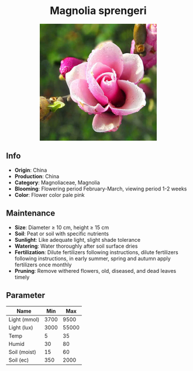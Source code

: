 <h1 align='center'>Magnolia sprengeri</h1>
<p align="center">
    <img 
        align='center'
        width='320'
        src="../images/magnolia sprengeri.png" 
        alt='Magnolia sprengeri' />
</p>

## Info

 - **Origin**: China
 - **Production**: China
 - **Category**: Magnoliaceae, Magnolia
 - **Blooming**: Flowering period February-March, viewing period 1-2 weeks
 - **Color**: Flower color pale pink

## Maintenance

 - **Size**: Diameter ≥ 10 cm, height ≥ 15 cm
 - **Soil**: Peat or soil with specific nutrients
 - **Sunlight**: Like adequate light, slight shade tolerance
 - **Watering**: Water thoroughly after soil surface dries
 - **Fertilization**: Dilute fertilizers following instructions, dilute fertilizers following instructions,  in early summer, spring and autumn apply fertilizers once monthly
 - **Pruning**: Remove withered flowers, old, diseased, and dead leaves timely

## Parameter

| Name         | Min  | Max   |
|--------------|------|-------|
| Light (mmol) | 3700 | 9500  |
| Light (lux)  | 3000 | 55000 |
| Temp         | 5    | 35    |
| Humid        | 30   | 80    |
| Soil (moist) | 15   | 60    |
| Soil (ec)    | 350  | 2000  |